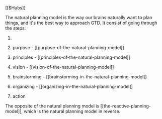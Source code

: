[[$Hubs]]

The natural planning model is the way our brains naturally want to plan things, and it's the best way to approach GTD. It consist of going through the steps:

1. 

1. purpose - [[purpose-of-the-natural-planning-model]]
2. principles - [[principles-of-the-natural-planning-model]]
3. vision - [[vision-of-the-natural-planning-model]]
4. brainstorming - [[brainstorming-in-the-natural-planning-model]]
5. organizing - [[organizing-in-the-natural-planning-model]]
6. action

The opposite of the natural planning model is [[the-reactive-planning-model]], which is the natural planning model in reverse.
